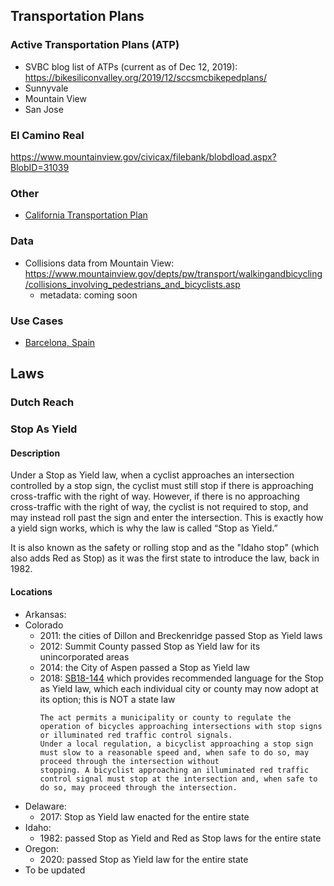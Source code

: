 ## Transportation Plans
### Active Transportation Plans (ATP)
- SVBC blog list of ATPs (current as of Dec 12, 2019): https://bikesiliconvalley.org/2019/12/sccsmcbikepedplans/
- Sunnyvale
- Mountain View
- San Jose

### El Camino Real
https://www.mountainview.gov/civicax/filebank/blobdload.aspx?BlobID=31039

### Other
- [California Transportation Plan](https://ctp2050.com/wp-content/uploads/2020/08/CTP2050-Transportation-Plan-Draft-1.pdf)

### Data
- Collisions data from Mountain View: https://www.mountainview.gov/depts/pw/transport/walkingandbicycling/collisions_involving_pedestrians_and_bicyclists.asp
   - metadata: coming soon

### Use Cases
- [Barcelona, Spain](https://www.bloomberg.com/news/articles/2020-08-05/an-urban-planner-s-trick-to-making-bike-able-cities)


## Laws
### Dutch Reach
### Stop As Yield
#### Description
Under a Stop as Yield law, when a cyclist approaches an intersection controlled by a stop sign, the cyclist must still stop if there is approaching cross-traffic with the right of way. However, if there is no approaching cross-traffic with the right of way, the cyclist is not required to stop, and may instead roll past the sign and enter the intersection. This is exactly how a yield sign works, which is why the law is called “Stop as Yield.”

It is also known as the safety or rolling stop and as the "Idaho stop" (which also adds Red as Stop) as it was the first state to introduce the law, back in 1982.





#### Locations
- Arkansas: 
- Colorado
   - 2011: the cities of Dillon and Breckenridge passed Stop as Yield laws
   - 2012: Summit County passed Stop as Yield law for its unincorporated areas
   - 2014: the City of Aspen passed a Stop as Yield law
   - 2018: [SB18-144](https://leg.colorado.gov/bills/sb18-144) which provides recommended language for the Stop as Yield law, which each individual city or county may now adopt at its option; this is NOT a state law
      ```
      The act permits a municipality or county to regulate the operation of bicycles approaching intersections with stop signs or illuminated red traffic control signals. 
      Under a local regulation, a bicyclist approaching a stop sign must slow to a reasonable speed and, when safe to do so, may proceed through the intersection without 
      stopping. A bicyclist approaching an illuminated red traffic control signal must stop at the intersection and, when safe to do so, may proceed through the intersection.
      ```
- Delaware:
   - 2017: Stop as Yield law enacted for the entire state
- Idaho: 
   - 1982: passed Stop as Yield and Red as Stop laws for the entire state
- Oregon: 
   - 2020: passed Stop as Yield law for the entire state
- To be updated
